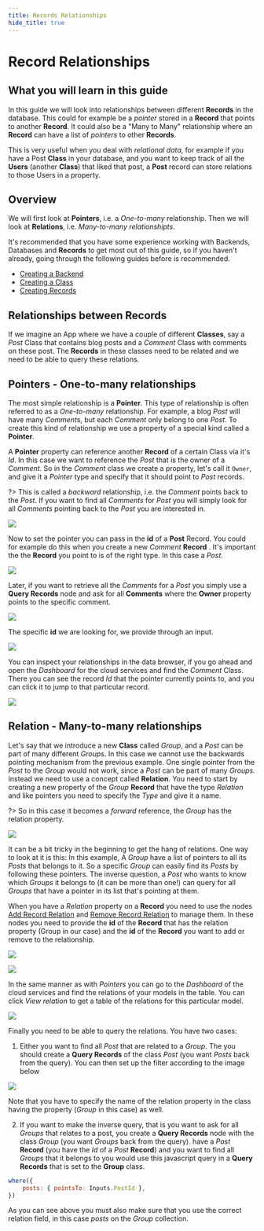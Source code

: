 ```yaml
---
title: Records Relationships
hide_title: true
---
```

# Record Relationships

## What you will learn in this guide

In this guide we will look into relationships between different **Records** in the database. This could for example be a _pointer_ stored in a **Record** that points to another **Record**. It could also be a "Many to Many" relationship where an **Record** can have a list of _pointers_ to other **Records**.

This is very useful when you deal with _relational data_, for example if you have a Post **Class** in your database, and you want to keep track of all the **Users** (another **Class**) that liked that post, a **Post** record can store relations to those Users in a property.

## Overview

We will first look at **Pointers**, i.e. a _One-to-many_ relationship. Then we will look at **Relations**, i.e. _Many-to-many relationshipts_.

It's recommended that you have some experience working with Backends, Databases and **Records** to get most out of this guide, so if you haven't already, going through the following guides before is recommended.

-   [Creating a Backend](/docs/guides/cloud-data/creating-a-backend)
-   [Creating a Class](/docs/guides/cloud-data/creating-a-class)
-   [Creating Records](/docs/guides/cloud-data/creating-new-database-records)

## Relationships between Records

If we imagine an App where we have a couple of different **Classes**, say a _Post_ Class that contains blog posts and a _Comment_ Class with comments on these post. The **Records** in these classes need to be related and we need to be able to query these relations.

## Pointers - One-to-many relationships

The most simple relationship is a **Pointer**. This type of relationship is often referred to as a _One-to-many_ relationship. For example, a blog _Post_ will have many *Comment*s, but each _Comment_ only belong to one _Post_. To create this kind of relationship we use a property of a special kind called a **Pointer**.

A **Pointer** property can reference another **Record** of a certain Class via it's _Id_. In this case we want to reference the _Post_ that is the owner of a _Comment_. So in the _Comment_ class we create a property, let's call it `Owner`, and give it a _Pointer_ type and specify that it should point to _Post_ records.

?> This is called a _backward_ relationship, i.e. the _Comment_ points back to the _Post_. If you want to find all _Comments_ for _Post_ you will simply look for all _Comments_ pointing back to the _Post_ you are interested in.

<div className="ndl-image-with-background">

![](/docs/guides/cloud-data/record-relations/create-pointer.png)

</div>

Now to set the pointer you can pass in the **id** of a **Post** Record. You could for example do this when you create a new _Comment_ **Record** . It's important the the **Record** you point to is of the right type. In this case a _Post_.

<div className="ndl-image-with-background l">

![](/docs/guides/cloud-data/record-relations/insert-pointer.png)

</div>

Later, if you want to retrieve all the _Comments_ for a _Post_ you simply use a **Query Records** node and ask for all **Comments** where the **Owner** property points to the specific comment.

<div className="ndl-image-with-background l">

![](/docs/guides/cloud-data/record-relations/query-pointer-1.png)

</div>

The specific **id** we are looking for, we provide through an input.

<div className="ndl-image-with-background l">

![](/docs/guides/cloud-data/record-relations/query-pointer-2.png)

</div>

You can inspect your relationships in the data browser, if you go ahead and open the _Dashboard_ for the cloud services and find the _Comment_ Class. There you can see the record _Id_ that the pointer currently points to, and you can click it to jump to that particular record.

<div className="ndl-image-with-background">

![](/docs/guides/cloud-data/record-relations/comments-owner.png)

</div>

## Relation - Many-to-many relationships

Let's say that we introduce a new **Class** called _Group_, and a _Post_ can be part of many different *Group*s. In this case we cannot use the backwards pointing mechanism from the previous example. One single pointer from the _Post_ to the _Group_ would not work, since a _Post_ can be part of many _Groups_. Instead we need to use a concept called **Relation**. You need to start by creating a new property of the _Group_ **Record** that have the type _Relation_ and like pointers you need to specify the _Type_ and give it a name.

?> So in this case it becomes a _forward_ reference, the _Group_ has the relation property.

<div className="ndl-image-with-background">

![](/docs/guides/cloud-data/record-relations/create-relation.png)

</div>

It can be a bit tricky in the beginning to get the hang of relations. One way to look at it is this: In this example, A _Group_ have a list of pointers to all its _Posts_ that belongs to it. So a specific _Group_ can easily find its _Posts_ by following these pointers. The inverse question, a _Post_ who wants to know which _Groups_ it belongs to (it can be more than one!) can query for all _Groups_ that have a pointer in its list that's pointing at them.

When you have a _Relation_ property on a **Record** you need to use the nodes [Add Record Relation](/nodes/data/cloud-data/add-record-relation) and [Remove Record Relation](/nodes/data/cloud-data/remove-record-relation) to manage them. In these nodes you need to provide the **id** of the **Record** that has the relation property (Group in our case) and the **id** of the **Record** you want to add or remove to the relationship.

<div className="ndl-image-with-background">

![](/docs/guides/cloud-data/record-relations/record-relation-1.png)

</div>

<div className="ndl-image-with-background l">

![](/docs/guides/cloud-data/record-relations/record-relation-2.png)

</div>

In the same manner as with _Pointers_ you can go to the _Dashboard_ of the cloud services and find the relations of your models in the table. You can click _View relation_ to get a table of the relations for this particular model.

<div className="ndl-image-with-background">

![](/docs/guides/cloud-data/record-relations/view-relation.png)

</div>

Finally you need to be able to query the relations. You have two cases:

1. Either you want to find all _Post_ that are related to a _Group_. The you should create a **Query Records** of the class _Post_ (you want _Posts_ back from the query). You can then set up the filter according to the image below

<div className="ndl-image-with-background l">

![](/docs/guides/cloud-data/record-relations/query-relation-1.png)

</div>

Note that you have to specify the name of the relation property in the class having the property (_Group_ in this case) as well.

2. If you want to make the inverse query, that is you want to ask for all _Groups_ that relates to a post, you create a **Query Records** node with the class _Group_ (you want _Groups_ back from the query). have a _Post_ **Record** (you have the _Id_ of a _Post_ **Record**) and you want to find all *Group*s that it belongs to you would use this javascript query in a **Query Records** that is set to the **Group** class.

```javascript
where({
    posts: { pointsTo: Inputs.PostId },
})
```

As you can see above you must also make sure that you use the correct relation field, in this case _posts_ on the _Group_ collection.
